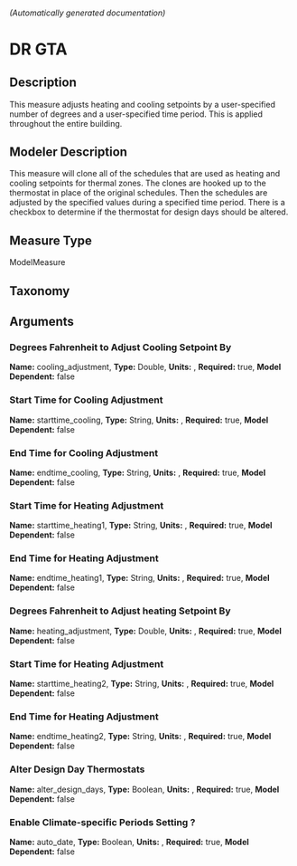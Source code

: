 

###### (Automatically generated documentation)

# DR GTA

## Description
This measure adjusts heating and cooling setpoints by a user-specified number of degrees and a user-specified time period. This is applied throughout the entire building.

## Modeler Description
This measure will clone all of the schedules that are used as heating and cooling setpoints for thermal zones. The clones are hooked up to the thermostat in place of the original schedules. Then the schedules are adjusted by the specified values during a specified time period. There is a checkbox to determine if the thermostat for design days should be altered.

## Measure Type
ModelMeasure

## Taxonomy


## Arguments


### Degrees Fahrenheit to Adjust Cooling Setpoint By

**Name:** cooling_adjustment,
**Type:** Double,
**Units:** ,
**Required:** true,
**Model Dependent:** false

### Start Time for Cooling Adjustment

**Name:** starttime_cooling,
**Type:** String,
**Units:** ,
**Required:** true,
**Model Dependent:** false

### End Time for Cooling Adjustment

**Name:** endtime_cooling,
**Type:** String,
**Units:** ,
**Required:** true,
**Model Dependent:** false

### Start Time for Heating Adjustment

**Name:** starttime_heating1,
**Type:** String,
**Units:** ,
**Required:** true,
**Model Dependent:** false

### End Time for Heating Adjustment

**Name:** endtime_heating1,
**Type:** String,
**Units:** ,
**Required:** true,
**Model Dependent:** false

### Degrees Fahrenheit to Adjust heating Setpoint By

**Name:** heating_adjustment,
**Type:** Double,
**Units:** ,
**Required:** true,
**Model Dependent:** false

### Start Time for Heating Adjustment

**Name:** starttime_heating2,
**Type:** String,
**Units:** ,
**Required:** true,
**Model Dependent:** false

### End Time for Heating Adjustment

**Name:** endtime_heating2,
**Type:** String,
**Units:** ,
**Required:** true,
**Model Dependent:** false

### Alter Design Day Thermostats

**Name:** alter_design_days,
**Type:** Boolean,
**Units:** ,
**Required:** true,
**Model Dependent:** false

### Enable Climate-specific Periods Setting ?

**Name:** auto_date,
**Type:** Boolean,
**Units:** ,
**Required:** true,
**Model Dependent:** false




